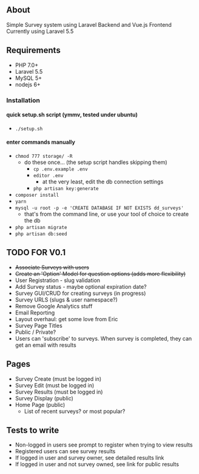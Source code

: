 ## About
Simple Survey system using Laravel Backend and Vue.js Frontend  
Currently using Laravel 5.5

## Requirements
- PHP 7.0+
- Laravel 5.5
- MySQL 5+
- nodejs 6+

### Installation

#### quick setup.sh script (ymmv, tested under ubuntu)
- `./setup.sh`

#### enter commands manually
- `chmod 777 storage/ -R`
  - do these once... (the setup script handles skipping them)
    - `cp .env.example .env`
    - `editor .env`
      - at the very least, edit the db connection settings
    - `php artisan key:generate`
- `composer install`
- `yarn`
- `mysql -u root -p -e 'CREATE DATABASE IF NOT EXISTS dd_surveys'`
  - that's from the command line, or use your tool of choice to create the db
- `php artisan migrate`
- `php artisan db:seed`


## TODO FOR V0.1
- ~~Associate Surveys with users~~
- ~~Create an 'Option' Model for question options (adds more flexibility)~~
- User Registration - slug validation
- Add Survey status - maybe optional expiration date?
- Survey GUI/CRUD for creating surveys (in progress)
- Survey URLS (slugs & user namespace?)
- Remove Google Analytics stuff
- Email Reporting
- Layout overhaul: get some love from Eric
- Survey Page Titles
- Public / Private?
- Users can 'subscribe' to surveys. When survey is completed, they can get an email with results

## Pages
- Survey Create (must be logged in)
- Survey Edit (must be logged in)
- Survey Results (must be logged in)
- Survey Display (public)
- Home Page (public)
  - List of recent surveys? or most popular?


## Tests to write
- Non-logged in users see prompt to register when trying to view results
- Registered users can see survey results
- If logged in user and survey owner, see detailed results link
- If logged in user and not survey owned, see link for public results
